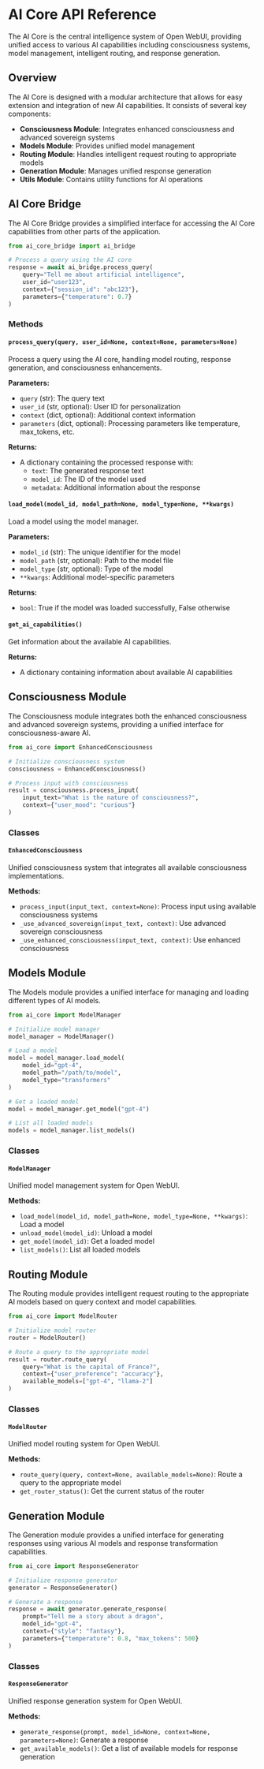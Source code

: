 # AI Core API Reference

The AI Core is the central intelligence system of Open WebUI, providing unified access to various AI capabilities including consciousness systems, model management, intelligent routing, and response generation.

## Overview

The AI Core is designed with a modular architecture that allows for easy extension and integration of new AI capabilities. It consists of several key components:

- **Consciousness Module**: Integrates enhanced consciousness and advanced sovereign systems
- **Models Module**: Provides unified model management
- **Routing Module**: Handles intelligent request routing to appropriate models
- **Generation Module**: Manages unified response generation
- **Utils Module**: Contains utility functions for AI operations

## AI Core Bridge

The AI Core Bridge provides a simplified interface for accessing the AI Core capabilities from other parts of the application.

```python
from ai_core_bridge import ai_bridge

# Process a query using the AI core
response = await ai_bridge.process_query(
    query="Tell me about artificial intelligence",
    user_id="user123",
    context={"session_id": "abc123"},
    parameters={"temperature": 0.7}
)
```

### Methods

#### `process_query(query, user_id=None, context=None, parameters=None)`

Process a query using the AI core, handling model routing, response generation, and consciousness enhancements.

**Parameters:**
- `query` (str): The query text
- `user_id` (str, optional): User ID for personalization
- `context` (dict, optional): Additional context information
- `parameters` (dict, optional): Processing parameters like temperature, max_tokens, etc.

**Returns:**
- A dictionary containing the processed response with:
  - `text`: The generated response text
  - `model_id`: The ID of the model used
  - `metadata`: Additional information about the response

#### `load_model(model_id, model_path=None, model_type=None, **kwargs)`

Load a model using the model manager.

**Parameters:**
- `model_id` (str): The unique identifier for the model
- `model_path` (str, optional): Path to the model file
- `model_type` (str, optional): Type of the model
- `**kwargs`: Additional model-specific parameters

**Returns:**
- `bool`: True if the model was loaded successfully, False otherwise

#### `get_ai_capabilities()`

Get information about the available AI capabilities.

**Returns:**
- A dictionary containing information about available AI capabilities

## Consciousness Module

The Consciousness module integrates both the enhanced consciousness and advanced sovereign systems, providing a unified interface for consciousness-aware AI.

```python
from ai_core import EnhancedConsciousness

# Initialize consciousness system
consciousness = EnhancedConsciousness()

# Process input with consciousness
result = consciousness.process_input(
    input_text="What is the nature of consciousness?",
    context={"user_mood": "curious"}
)
```

### Classes

#### `EnhancedConsciousness`

Unified consciousness system that integrates all available consciousness implementations.

**Methods:**
- `process_input(input_text, context=None)`: Process input using available consciousness systems
- `_use_advanced_sovereign(input_text, context)`: Use advanced sovereign consciousness
- `_use_enhanced_consciousness(input_text, context)`: Use enhanced consciousness

## Models Module

The Models module provides a unified interface for managing and loading different types of AI models.

```python
from ai_core import ModelManager

# Initialize model manager
model_manager = ModelManager()

# Load a model
model = model_manager.load_model(
    model_id="gpt-4",
    model_path="/path/to/model",
    model_type="transformers"
)

# Get a loaded model
model = model_manager.get_model("gpt-4")

# List all loaded models
models = model_manager.list_models()
```

### Classes

#### `ModelManager`

Unified model management system for Open WebUI.

**Methods:**
- `load_model(model_id, model_path=None, model_type=None, **kwargs)`: Load a model
- `unload_model(model_id)`: Unload a model
- `get_model(model_id)`: Get a loaded model
- `list_models()`: List all loaded models

## Routing Module

The Routing module provides intelligent request routing to the appropriate AI models based on query context and model capabilities.

```python
from ai_core import ModelRouter

# Initialize model router
router = ModelRouter()

# Route a query to the appropriate model
result = router.route_query(
    query="What is the capital of France?",
    context={"user_preference": "accuracy"},
    available_models=["gpt-4", "llama-2"]
)
```

### Classes

#### `ModelRouter`

Unified model routing system for Open WebUI.

**Methods:**
- `route_query(query, context=None, available_models=None)`: Route a query to the appropriate model
- `get_router_status()`: Get the current status of the router

## Generation Module

The Generation module provides a unified interface for generating responses using various AI models and response transformation capabilities.

```python
from ai_core import ResponseGenerator

# Initialize response generator
generator = ResponseGenerator()

# Generate a response
response = await generator.generate_response(
    prompt="Tell me a story about a dragon",
    model_id="gpt-4",
    context={"style": "fantasy"},
    parameters={"temperature": 0.8, "max_tokens": 500}
)
```

### Classes

#### `ResponseGenerator`

Unified response generation system for Open WebUI.

**Methods:**
- `generate_response(prompt, model_id=None, context=None, parameters=None)`: Generate a response
- `get_available_models()`: Get a list of available models for response generation
